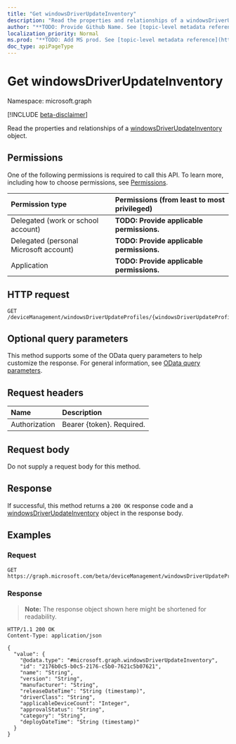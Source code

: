 ```yaml
---
title: "Get windowsDriverUpdateInventory"
description: "Read the properties and relationships of a windowsDriverUpdateInventory object."
author: "**TODO: Provide Github Name. See [topic-level metadata reference](https://msgo.azurewebsites.net/add/document/guidelines/metadata.html#topic-level-metadata)**"
localization_priority: Normal
ms.prod: "**TODO: Add MS prod. See [topic-level metadata reference](https://msgo.azurewebsites.net/add/document/guidelines/metadata.html#topic-level-metadata)**"
doc_type: apiPageType
---
```


# Get windowsDriverUpdateInventory
Namespace: microsoft.graph

[!INCLUDE [beta-disclaimer](../../includes/beta-disclaimer.md)]

Read the properties and relationships of a [windowsDriverUpdateInventory](../resources/intune-windowsdriverupdateinventory.md) object.

## Permissions
One of the following permissions is required to call this API. To learn more, including how to choose permissions, see [Permissions](/graph/permissions-reference).

|Permission type|Permissions (from least to most privileged)|
|:---|:---|
|Delegated (work or school account)|**TODO: Provide applicable permissions.**|
|Delegated (personal Microsoft account)|**TODO: Provide applicable permissions.**|
|Application|**TODO: Provide applicable permissions.**|

## HTTP request

<!-- {
  "blockType": "ignored"
}
-->
``` http
GET /deviceManagement/windowsDriverUpdateProfiles/{windowsDriverUpdateProfileId}/driverInventories/{windowsDriverUpdateInventoryId}
```

## Optional query parameters
This method supports some of the OData query parameters to help customize the response. For general information, see [OData query parameters](/graph/query-parameters).

## Request headers
|Name|Description|
|:---|:---|
|Authorization|Bearer {token}. Required.|

## Request body
Do not supply a request body for this method.

## Response

If successful, this method returns a `200 OK` response code and a [windowsDriverUpdateInventory](../resources/intune-windowsdriverupdateinventory.md) object in the response body.

## Examples

### Request
<!-- {
  "blockType": "request",
  "name": "get_windowsdriverupdateinventory"
}
-->
``` http
GET https://graph.microsoft.com/beta/deviceManagement/windowsDriverUpdateProfiles/{windowsDriverUpdateProfileId}/driverInventories/{windowsDriverUpdateInventoryId}
```


### Response
>**Note:** The response object shown here might be shortened for readability.
<!-- {
  "blockType": "response",
  "truncated": true,
  "@odata.type": "microsoft.graph.windowsDriverUpdateInventory"
}
-->
``` http
HTTP/1.1 200 OK
Content-Type: application/json

{
  "value": {
    "@odata.type": "#microsoft.graph.windowsDriverUpdateInventory",
    "id": "2176b0c5-b0c5-2176-c5b0-7621c5b07621",
    "name": "String",
    "version": "String",
    "manufacturer": "String",
    "releaseDateTime": "String (timestamp)",
    "driverClass": "String",
    "applicableDeviceCount": "Integer",
    "approvalStatus": "String",
    "category": "String",
    "deployDateTime": "String (timestamp)"
  }
}
```

